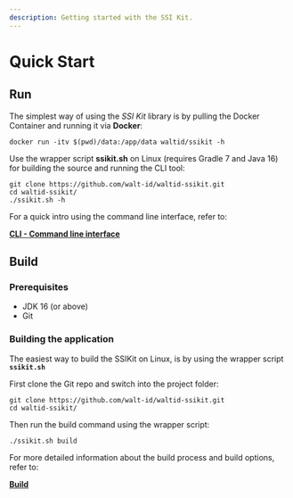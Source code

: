 ```yaml
---
description: Getting started with the SSI Kit.
---
```


# Quick Start

## Run

The simplest way of using the _SSI Kit_ library is by pulling the Docker Container and running it via **Docker**:

```
docker run -itv $(pwd)/data:/app/data waltid/ssikit -h
```

Use the wrapper script **ssikit.sh** on Linux (requires Gradle 7 and Java 16) for building the source and running the CLI tool:

```
git clone https://github.com/walt-id/waltid-ssikit.git
cd waltid-ssikit/
./ssikit.sh -h
```

For a quick intro using the command line interface, refer to:

[**CLI - Command line interface**](cli-command-line-interface.md)

## Build

### Prerequisites

* JDK 16 (or above)
* Git

### Building the application

The easiest way to build the SSIKit on Linux, is by using the wrapper script **`ssikit.sh`**

First clone the Git repo and switch into the project folder:

```
git clone https://github.com/walt-id/waltid-ssikit.git
cd waltid-ssikit/
```

Then run the build command using the wrapper script:

```
./ssikit.sh build
```

For more detailed information about the build process and build options, refer to:

[**Build**](build.md)
